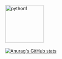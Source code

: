 <a href="https://www.credly.com/badges/8ec579ef-8f64-4069-a930-04b1b80f2278" target="_blank"><img src="https://images.credly.com/size/340x340/images/68c0b94d-f6ac-40b1-a0e0-921439eb092e/image.png" alt="python1" width="120" /></a>&nbsp;


[![Anurag's GitHub stats](https://github-readme-stats.vercel.app/api?username=JoaoNobre11&show_icons=true&theme=dracula)](https://github.com/JoaoNobre11/github-readme-stats)



                              
